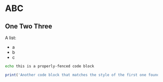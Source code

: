 ABC
===

One Two Three
-------------

A list:

- a
- b
- c

```bash
echo this is a properly-fenced code block
```

```r
print('Another code block that matches the style of the first one found')
```
